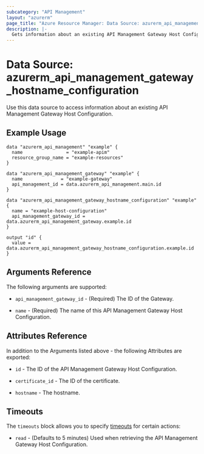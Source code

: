 ```yaml
---
subcategory: "API Management"
layout: "azurerm"
page_title: "Azure Resource Manager: Data Source: azurerm_api_management_gateway_hostname_configuration"
description: |-
  Gets information about an existing API Management Gateway Host Configuration.
---
```


# Data Source: azurerm_api_management_gateway_hostname_configuration

Use this data source to access information about an existing API Management Gateway Host Configuration.

## Example Usage

```hcl
data "azurerm_api_management" "example" {
  name                = "example-apim"
  resource_group_name = "example-resources"
}

data "azurerm_api_management_gateway" "example" {
  name              = "example-gateway"
  api_management_id = data.azurerm_api_management.main.id
}

data "azurerm_api_management_gateway_hostname_configuration" "example" {
  name = "example-host-configuration"
  api_management_gateway_id = data.azurerm_api_management_gateway.example.id
}

output "id" {
  value = data.azurerm_api_management_gateway_hostname_configuration.example.id
}
```

## Arguments Reference

The following arguments are supported:

* `api_management_gateway_id` - (Required) The ID of the Gateway.

* `name` - (Required) The name of this API Management Gateway Host Configuration.

## Attributes Reference

In addition to the Arguments listed above - the following Attributes are exported: 

* `id` - The ID of the API Management Gateway Host Configuration.

* `certificate_id` - The ID of the certificate.

* `hostname` - The hostname.

## Timeouts

The `timeouts` block allows you to specify [timeouts](https://www.terraform.io/docs/configuration/resources.html#timeouts) for certain actions:

* `read` - (Defaults to 5 minutes) Used when retrieving the API Management Gateway Host Configuration.
